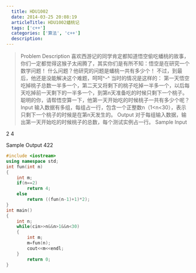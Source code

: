 ```yaml
---
  title: HDU1002
  date: 2014-03-25 20:08:19
  articleTitle: HDU1002蟠桃记
  tags: ['c++']
  categories: ['算法', 'c++']
  description:
---
```



>Problem Description
喜欢西游记的同学肯定都知道悟空偷吃蟠桃的故事，你们一定都觉得这猴子太闹腾了，其实你们是有所不知：悟空是在研究一个数学问题！
什么问题？他研究的问题是蟠桃一共有多少个！
不过，到最后，他还是没能解决这个难题，呵呵^-^
当时的情况是这样的：
第一天悟空吃掉桃子总数一半多一个，第二天又将剩下的桃子吃掉一半多一个，以后每天吃掉前一天剩下的一半多一个，到第n天准备吃的时候只剩下一个桃子。聪明的你，请帮悟空算一下，他第一天开始吃的时候桃子一共有多少个呢？
Input
输入数据有多组，每组占一行，包含一个正整数n（1<n<30），表示只剩下一个桃子的时候是在第n天发生的。
Output
对于每组输入数据，输出第一天开始吃的时候桃子的总数，每个测试实例占一行。
Sample Input

2
4

Sample Output
422

```c++
#include <iostream>
using namespace std;
int fun(int n)
{
    int m;
    if(n==2)
        return 4;
    else
        return ((fun(n-1)+1)*2);
}
int main()
{
    int n;
    while(cin>>n&&n>1&&n<30)
    {
        int m;
        m=fun(n);
        cout<<m<<endl;
    }
        return 0;
}
```


